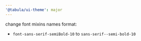 ```yaml
---
'@tabula/ui-theme': major
---
```


change font mixins names format:

  - `font-sans-serif-semiBold-10` to `sans-serif--semi-bold-10`
